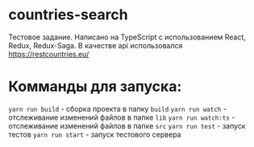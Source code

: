 # countries-search

Тестовое задание.
Написано на TypeScript с использованием React, Redux, Redux-Saga.
В качестве api использовался https://restcountries.eu/

# Комманды для запуска:

`yarn run build` - сборка проекта в папку `build`
`yarn run watch` - отслеживание изменений файлов в папке `lib`
`yarn run watch:ts` - отслеживание изменений файлов в папке `src`
`yarn run test` - запуск тестов
`yarn run start` - запуск тестового сервера
